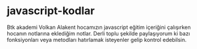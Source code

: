 # javascript-kodlar
Btk akademi Volkan Alakent hocamızın javascript eğitim içeriğini çalışırken hocanın notlarına eklediğim  notlar. Derli toplu şekilde paylaşıyorum ki  bazı fonksiyonları veya metodları hatırlamak isteyenler gelip kontrol edebilsin.

